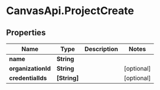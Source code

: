 # CanvasApi.ProjectCreate

## Properties

| Name               | Type         | Description | Notes      |
| ------------------ | ------------ | ----------- | ---------- |
| **name**           | **String**   |             |
| **organizationId** | **String**   |             | [optional] |
| **credentialIds**  | **[String]** |             | [optional] |
